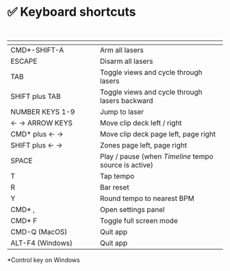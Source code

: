 # ✅ Keyboard shortcuts

<pre><code><strong>
</strong></code></pre>

<table data-header-hidden><thead><tr><th width="193"></th><th></th></tr></thead><tbody><tr><td>CMD*-SHIFT-A</td><td>Arm all lasers</td></tr><tr><td>ESCAPE</td><td>Disarm all lasers</td></tr><tr><td>TAB</td><td>Toggle views and cycle through lasers</td></tr><tr><td>SHIFT plus TAB</td><td>Toggle views and cycle through lasers backward</td></tr><tr><td>NUMBER KEYS 1-9</td><td>Jump to laser </td></tr><tr><td>&#x3C;- -> ARROW KEYS</td><td>Move clip deck left / right</td></tr><tr><td>CMD* plus &#x3C;-  -> </td><td>Move clip deck page left, page right</td></tr><tr><td>SHIFT plus &#x3C;-  -> </td><td>Zones page left, page right</td></tr><tr><td>SPACE</td><td>Play / pause (when <em>Timeline</em> tempo source is active)</td></tr><tr><td>T</td><td>Tap tempo</td></tr><tr><td>R</td><td>Bar reset</td></tr><tr><td>Y</td><td>Round tempo to nearest BPM </td></tr><tr><td>CMD* ,</td><td>Open settings panel</td></tr><tr><td>CMD* F</td><td>Toggle full screen mode</td></tr><tr><td>CMD-Q (MacOS)</td><td>Quit app</td></tr><tr><td>ALT-F4 (Windows)</td><td>Quit app</td></tr></tbody></table>

\*Control key on Windows
